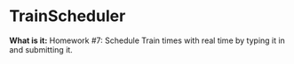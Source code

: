 # TrainScheduler

**What is it:**
Homework #7:
Schedule Train times with real time by typing it in and submitting it.

